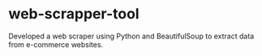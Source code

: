 # web-scrapper-tool
Developed a web scraper using Python and BeautifulSoup to extract data from e-commerce websites.
